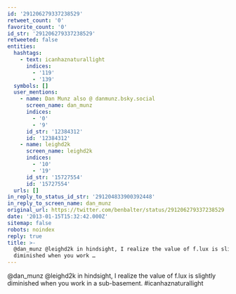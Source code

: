 ```yaml
---
id: '291206279337238529'
retweet_count: '0'
favorite_count: '0'
id_str: '291206279337238529'
retweeted: false
entities:
  hashtags:
    - text: icanhaznaturallight
      indices:
        - '119'
        - '139'
  symbols: []
  user_mentions:
    - name: Dan Munz also @ danmunz.bsky.social
      screen_name: dan_munz
      indices:
        - '0'
        - '9'
      id_str: '12384312'
      id: '12384312'
    - name: leighd2k
      screen_name: leighd2k
      indices:
        - '10'
        - '19'
      id_str: '15727554'
      id: '15727554'
  urls: []
in_reply_to_status_id_str: '291204833900392448'
in_reply_to_screen_name: dan_munz
original_url: https://twitter.com/benbalter/status/291206279337238529
date: '2013-01-15T15:32:42.000Z'
sitemap: false
robots: noindex
reply: true
title: >-
  @dan_munz @leighd2k in hindsight, I realize the value of f.lux is slightly
  diminished when you work …
---
```


@dan_munz @leighd2k in hindsight, I realize the value of f.lux is slightly diminished when you work in a sub-basement. #icanhaznaturallight
